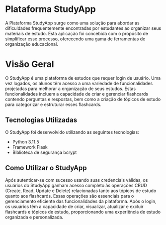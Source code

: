 # Plataforma StudyApp

A Plataforma StudyApp surge como uma solução para abordar as dificuldades frequentemente encontradas por estudantes ao organizar seus materiais de estudo. Esta aplicação foi concebida com o propósito de simplificar esse processo, oferecendo uma gama de ferramentas de organização educacional.

# Visão Geral

O StudyApp é uma plataforma de estudos que requer login de usuário. Uma vez logados, os alunos têm acesso a uma variedade de funcionalidades projetadas para melhorar a organização de seus estudos. Estas funcionalidades incluem a capacidade de criar e gerenciar flashcards contendo perguntas e respostas, bem como a criação de tópicos de estudo para categorizar e estruturar esses flashcards.

## Tecnologias Utilizadas

O StudyApp foi desenvolvido utilizando as seguintes tecnologias:

- Python 3.11.5
- Framework Flask
- Biblioteca de segurança bcrypt

## Como Utilizar o StudyApp

Após autenticar-se com sucesso usando suas credenciais válidas, os usuários do StudyApp ganham acesso completo às operações CRUD (Create, Read, Update e Delete) relacionadas tanto aos tópicos de estudo quanto aos flashcards. Essas operações são essenciais para o gerenciamento eficiente das funcionalidades da plataforma. Após o login, os usuários têm a capacidade de criar, visualizar, atualizar e excluir flashcards e tópicos de estudo, proporcionando uma experiência de estudo organizada e personalizada.

